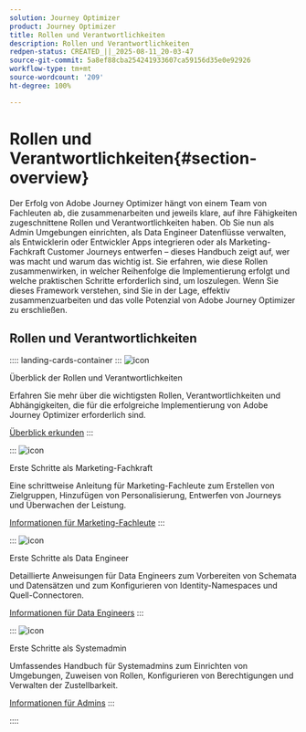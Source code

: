 ```yaml
---
solution: Journey Optimizer
product: Journey Optimizer
title: Rollen und Verantwortlichkeiten
description: Rollen und Verantwortlichkeiten
redpen-status: CREATED_||_2025-08-11_20-03-47
source-git-commit: 5a8ef88cba254241933607ca59156d35e0e92926
workflow-type: tm+mt
source-wordcount: '209'
ht-degree: 100%

---
```



# Rollen und Verantwortlichkeiten{#section-overview}

Der Erfolg von Adobe Journey Optimizer hängt von einem Team von Fachleuten ab, die zusammenarbeiten und jeweils klare, auf ihre Fähigkeiten zugeschnittene Rollen und Verantwortlichkeiten haben. Ob Sie nun als Admin Umgebungen einrichten, als Data Engineer Datenflüsse verwalten, als Entwicklerin oder Entwickler Apps integrieren oder als Marketing-Fachkraft Customer Journeys entwerfen – dieses Handbuch zeigt auf, wer was macht und warum das wichtig ist. Sie erfahren, wie diese Rollen zusammenwirken, in welcher Reihenfolge die Implementierung erfolgt und welche praktischen Schritte erforderlich sind, um loszulegen. Wenn Sie dieses Framework verstehen, sind Sie in der Lage, effektiv zusammenzuarbeiten und das volle Potenzial von Adobe Journey Optimizer zu erschließen.

## Rollen und Verantwortlichkeiten

:::: landing-cards-container
:::
![icon](https://cdn.experienceleague.adobe.com/icons/book.svg?lang=de)

Überblick der Rollen und Verantwortlichkeiten

Erfahren Sie mehr über die wichtigsten Rollen, Verantwortlichkeiten und Abhängigkeiten, die für die erfolgreiche Implementierung von Adobe Journey Optimizer erforderlich sind.

[Überblick erkunden](../using/start/quick-start.md)
:::

:::
![icon](https://cdn.experienceleague.adobe.com/icons/bullseye.svg?lang=de)

Erste Schritte als Marketing-Fachkraft

Eine schrittweise Anleitung für Marketing-Fachleute zum Erstellen von Zielgruppen, Hinzufügen von Personalisierung, Entwerfen von Journeys und Überwachen der Leistung.

[Informationen für Marketing-Fachleute](../using/start/path/marketer.md)
:::

:::
![icon](https://cdn.experienceleague.adobe.com/icons/code-branch.svg?lang=de)

Erste Schritte als Data Engineer

Detaillierte Anweisungen für Data Engineers zum Vorbereiten von Schemata und Datensätzen und zum Konfigurieren von Identity-Namespaces und Quell-Connectoren.

[Informationen für Data Engineers](../using/start/path/data-engineer.md)
:::

:::
![icon](https://cdn.experienceleague.adobe.com/icons/gear.svg?lang=de)

Erste Schritte als Systemadmin

Umfassendes Handbuch für Systemadmins zum Einrichten von Umgebungen, Zuweisen von Rollen, Konfigurieren von Berechtigungen und Verwalten der Zustellbarkeit.

[Informationen für Admins](../using/start/path/administrator.md)
:::

::::
